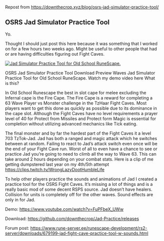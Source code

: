 Repost from https://downthecrop.xyz/blog/osrs-jad-simulator-practice-tool/

## OSRS Jad Simulator Practice Tool
Yo.

Thought I should just post this here because it was something that I worked on for a few hours two weeks ago. Might be useful to other people that had or are having difficulties figuring out Fight Caves.

[![Jad Simulator Practice Tool for Old School RuneScape.](https://downthecrop.xyz/blog/wp-content/uploads/2019/11/jad-simulator-practice-tool-screenshot-working-2019-1024x650.png)](https://www.youtube.com/watch?v=FuPFbeX_UWw)

OSRS Jad Simulator Practice Tool Download Preview Waves
Jad Simulator Practice Tool for Old School RuneScape. Watch my demo video here
What is this?

In Old School Runescape the best in slot cape for melee excluding the Infernal cape is the Fire Cape. The Fire Cape is a reward for completing a 63 Wave Player vs Monster challenge in the TzHaar Fight Caves. Most players want to get this done as quickly as possible due to its dominance in the cape slot. Although the Fight Caves have no level requirements a prayer level of 40 for Protect from Missiles and Protect form Magic is essential for completion without utilizing advanced mechanics like Tick eating.

The final monster and by far the hardest part of the Fight Caves it a level 703 TzTok-Jad. Jad has both a ranged and magic attack which he switches between at random. Failing to react to Jad’s attack switch even once will be the end of your Fight Cave run. Worst of all to even have a chance to see or practice Jad you’re going to need to climb all the way to Wave 63. This can take around 2 hours depending on your combat  stats. Here is a clip of me getting dumpstered last year on my 4th/5th attempt https://clips.twitch.tv/WrongLazyDootHumbleLife

To help other players practice the sounds and animations of Jad I created a practice tool for the OSRS Fight Caves. It’s missing a lot of things and is a really basic mod of some decent RSPS source. Jad doesn’t have healers. Collision for units is completely off for the other waves. Sound effects are only in for Jad.

Demo: https://www.youtube.com/watch?v=FuPFbeX_UWw

Download: https://github.com/downthecrop/Jad-Practice/releases

Forum post: https://www.rune-server.ee/runescape-development/rs2-server/downloads/679199-jad-fight-cave-practice-tool-w-sounds.html
